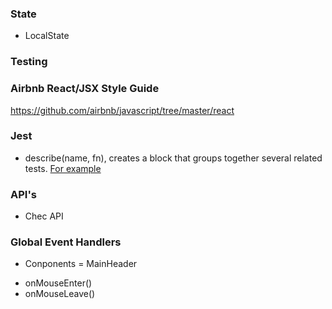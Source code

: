 ### State

- LocalState

### Testing

### Airbnb React/JSX Style Guide

https://github.com/airbnb/javascript/tree/master/react

### Jest

- describe(name, fn), creates a block that groups together several related tests. [For example](https://jestjs.io/docs/api#describename-fn)

### API's

- Chec API

### Global Event Handlers

- Conponents = MainHeader

* onMouseEnter()
* onMouseLeave()
